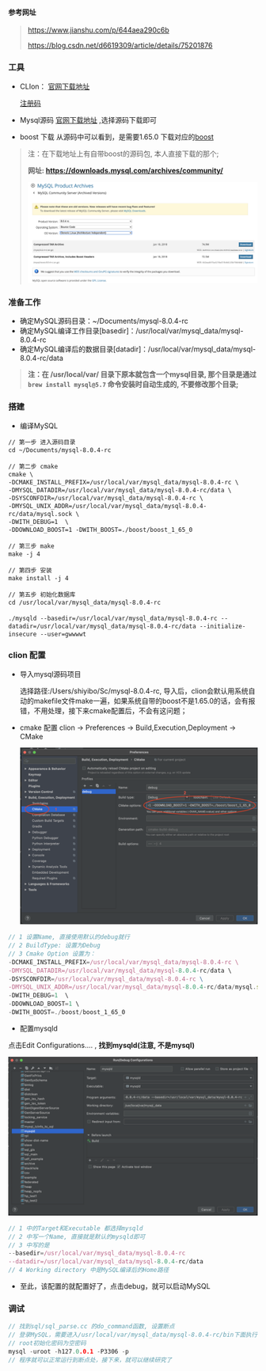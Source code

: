 #### 参考网址

> https://www.jianshu.com/p/644aea290c6b
>
> https://blog.csdn.net/d6619309/article/details/75201876



### 工具

- CLIon：
  [官网下载地址](https://www.jetbrains.com/clion/download/#section=mac)
  
  [注册码](http://idea.lanyus.com/)
  
- Mysql源码
  [官网下载地址](https://dev.mysql.com/downloads/mysql/) ,选择源码下载即可
  
- boost 下载
  从源码中可以看到，是需要1.65.0 下载对应的[boost](https://www.boost.org/users/history/)

> 注：在下载地址上有自带boost的源码包, 本人直接下载的那个;
>
> **网址: https://downloads.mysql.com/archives/community/**
>
> <img src="./assets/mysql-src-download.png" style="zoom:67%;" />



### 准备工作

- 确定MySQL源码目录：~/Documents/mysql-8.0.4-rc
- 确定MySQL编译工作目录[basedir]：/usr/local/var/mysql_data/mysql-8.0.4-rc
- 确定MySQL编译后的数据目录[datadir]：/usr/local/var/mysql_data/mysql-8.0.4-rc/data

> **注：在 /usr/local/var/ 目录下原本就包含一个mysql目录, 那个目录是通过 `brew install mysql@5.7` 命令安装时自动生成的, 不要修改那个目录;**



### 搭建

- 编译MySQL

```shell
// 第一步 进入源码目录
cd ~/Documents/mysql-8.0.4-rc

// 第二步 cmake
cmake \
-DCMAKE_INSTALL_PREFIX=/usr/local/var/mysql_data/mysql-8.0.4-rc \
-DMYSQL_DATADIR=/usr/local/var/mysql_data/mysql-8.0.4-rc/data \
-DSYSCONFDIR=/usr/local/var/mysql_data/mysql-8.0.4-rc \
-DMYSQL_UNIX_ADDR=/usr/local/var/mysql_data/mysql-8.0.4-rc/data/mysql.sock \
-DWITH_DEBUG=1  \
-DDOWNLOAD_BOOST=1 -DWITH_BOOST=./boost/boost_1_65_0

// 第三步 make
make -j 4

// 第四步 安装
make install -j 4

// 第五步 初始化数据库
cd /usr/local/var/mysql_data/mysql-8.0.4-rc

./mysqld --basedir=/usr/local/var/mysql_data/mysql-8.0.4-rc --datadir=/usr/local/var/mysql_data/mysql-8.0.4-rc/data --initialize-insecure --user=gwwwwt
```



### clion 配置

- 导入mysql源码项目

  选择路径:/Users/shiyibo/Sc/mysql-8.0.4-rc, 导入后，clion会默认用系统自动的makefile文件make一遍，如果系统自带的boost不是1.65.0的话，会有报错，不用处理，接下来cmake配置后，不会有这问题；

- cmake 配置
   clion -> Preferences -> Build,Execution,Deployment -> CMake

  <img src="./assets/debug-config.png" alt="img" style="zoom:50%;" />

```jsx
// 1 设置Name, 直接使用默认的debug就行
// 2 BuildType: 设置为Debug
// 3 Cmake Option 设置为：
-DCMAKE_INSTALL_PREFIX=/usr/local/var/mysql_data/mysql-8.0.4-rc \
-DMYSQL_DATADIR=/usr/local/var/mysql_data/mysql-8.0.4-rc/data \ 
-DSYSCONFDIR=/usr/local/var/mysql_data/mysql-8.0.4-rc \ 
-DMYSQL_UNIX_ADDR=/usr/local/var/mysql_data/mysql-8.0.4-rc/data/mysql.sock \
-DWITH_DEBUG=1  \
-DDOWNLOAD_BOOST=1 \
-DWITH_BOOST=./boost/boost_1_65_0
```



- 配置mysqld

点击Edit Configurations.... , **找到mysqld(注意, 不是mysql)**

<img src="./assets/mysqld-config.png" alt="mysqld-config" style="zoom:50%;" />



```jsx
// 1 中的Target和Executable 都选择mysqld
// 2 中写一个Name, 直接就是默认的mysqld即可
// 3 中写的是
--basedir=/usr/local/var/mysql_data/mysql-8.0.4-rc
--datadir=/usr/local/var/mysql_data/mysql-8.0.4-rc/data
// 4 Working directory 中是MySQL编译后的Home路径 
```

- 至此，该配置的就配置好了，点击debug，就可以启动MySQL



### 调试

```cpp
// 找到sql/sql_parse.cc 的do_command函数, 设置断点
// 登录MySQL，需要进入/usr/local/var/mysql_data/mysql-8.0.4-rc/bin下面执行, 直接enter回车即可,
// root初始化密码为空密码
mysql -uroot -h127.0.0.1 -P3306 -p
// 程序就可以正常运行到断点处，接下来，就可以继续研究了
```